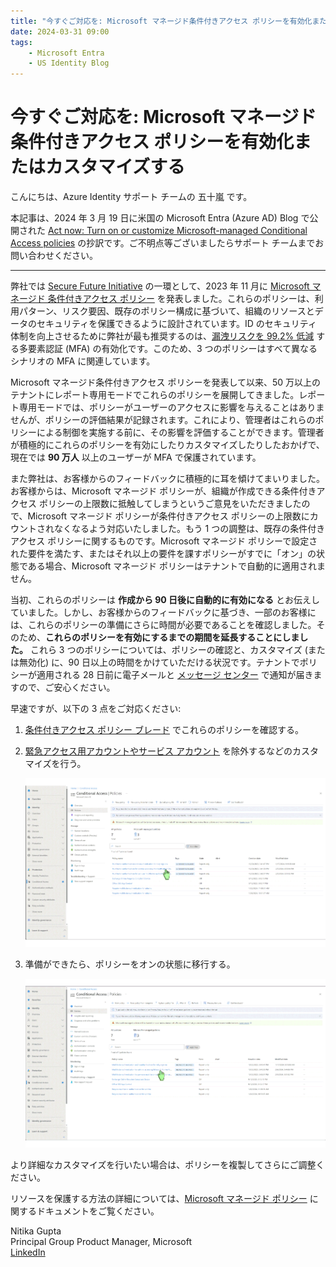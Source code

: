 ```yaml
---
title: "今すぐご対応を: Microsoft マネージド条件付きアクセス ポリシーを有効化またはカスタマイズする"
date: 2024-03-31 09:00
tags:
    - Microsoft Entra
    - US Identity Blog
---
```


# 今すぐご対応を: Microsoft マネージド条件付きアクセス ポリシーを有効化またはカスタマイズする

こんにちは、Azure Identity サポート チームの 五十嵐 です。

本記事は、2024 年 3 月 19 日に米国の Microsoft Entra (Azure AD) Blog で公開された [Act now: Turn on or customize Microsoft-managed Conditional Access policies](https://techcommunity.microsoft.com/t5/microsoft-entra-blog/act-now-turn-on-or-customize-microsoft-managed-conditional/ba-p/4078809) の抄訳です。ご不明点等ございましたらサポート チームまでお問い合わせください。

----

弊社では [Secure Future Initiative](https://www.microsoft.com/en-us/security/blog/2023/11/02/announcing-microsoft-secure-future-initiative-to-advance-security-engineering/) の一環として、2023 年 11 月に [Microsoft マネージド 条件付きアクセス ポリシー](https://www.microsoft.com/en-us/security/blog/2023/11/06/automatic-conditional-access-policies-in-microsoft-entra-streamline-identity-protection/) を発表しました。これらのポリシーは、利用パターン、リスク要因、既存のポリシー構成に基づいて、組織のリソースとデータのセキュリティを保護できるように設計されています。ID のセキュリティ体制を向上させるために弊社が最も推奨するのは、[漏洩リスクを 99.2% 低減](https://www.microsoft.com/ja-jp/security/security-insider/microsoft-digital-defense-report-2023) する多要素認証 (MFA) の有効化です。このため、3 つのポリシーはすべて異なるシナリオの MFA に関連しています。

Microsoft マネージド条件付きアクセス ポリシーを発表して以来、50 万以上のテナントにレポート専用モードでこれらのポリシーを展開してきました。レポート専用モードでは、ポリシーがユーザーのアクセスに影響を与えることはありませんが、ポリシーの評価結果が記録されます。これにより、管理者はこれらのポリシーによる制御を実施する前に、その影響を評価することができます。管理者が積極的にこれらのポリシーを有効にしたりカスタマイズしたりしたおかげで、現在では **90 万人** 以上のユーザーが MFA で保護されています。

また弊社は、お客様からのフィードバックに積極的に耳を傾けてまいりました。お客様からは、Microsoft マネージド ポリシーが、組織が作成できる条件付きアクセス ポリシーの上限数に抵触してしまうというご意見をいただきましたので、Microsoft マネージド ポリシーが条件付きアクセス ポリシーの上限数にカウントされなくなるよう対応いたしました。もう 1 つの調整は、既存の条件付きアクセス ポリシーに関するものです。Microsoft マネージド ポリシーで設定された要件を満たす、またはそれ以上の要件を課すポリシーがすでに「オン」の状態である場合、Microsoft マネージド ポリシーはテナントで自動的に適用されません。

当初、これらのポリシーは **作成から 90 日後に自動的に有効になる** とお伝えしていました。しかし、お客様からのフィードバックに基づき、一部のお客様には、これらのポリシーの準備にさらに時間が必要であることを確認しました。そのため、**これらのポリシーを有効にするまでの期間を延長することにしました。** これら 3 つのポリシーについては、ポリシーの確認と、カスタマイズ (または無効化) に、90 日以上の時間をかけていただける状況です。テナントでポリシーが適用される 28 日前に電子メールと [メッセージ センター](https://admin.microsoft.com/Adminportal/Home?#/MessageCenter) で通知が届きますので、ご安心ください。

早速ですが、以下の 3 点をご対応ください:

1. [条件付きアクセス ポリシー ブレード](https://entra.microsoft.com/#view/Microsoft_AAD_ConditionalAccess/ConditionalAccessBlade/~/Policies/fromNav/Identity) でこれらのポリシーを確認する。 
2. [緊急アクセス用アカウントやサービス アカウント](https://learn.microsoft.com/ja-jp/entra/identity/conditional-access/concept-conditional-access-policy-common?tabs=secure-foundation#user-exclusions) を除外するなどのカスタマイズを行う。

    ![緊急アクセス用アカウントやサービス アカウントを除外する手順](./act-now-turn-on-or-customize-microsoft-managed-conditional-access-policies/act-now-turn-on-or-customize-microsoft-managed-conditional-access-policies1.gif)

3. 準備ができたら、ポリシーをオンの状態に移行する。

    ![Microsoft マネージド ポリシーをオンの状態に移行する手順](./act-now-turn-on-or-customize-microsoft-managed-conditional-access-policies/act-now-turn-on-or-customize-microsoft-managed-conditional-access-policies2.gif)

より詳細なカスタマイズを行いたい場合は、ポリシーを複製してさらにご調整ください。

リソースを保護する方法の詳細については、[Microsoft マネージド ポリシー](https://learn.microsoft.com/ja-jp/entra/identity/conditional-access/managed-policies) に関するドキュメントをご覧ください。

Nitika Gupta  
Principal Group Product Manager, Microsoft  
[LinkedIn](https://www.linkedin.com/in/guptanitika/)

